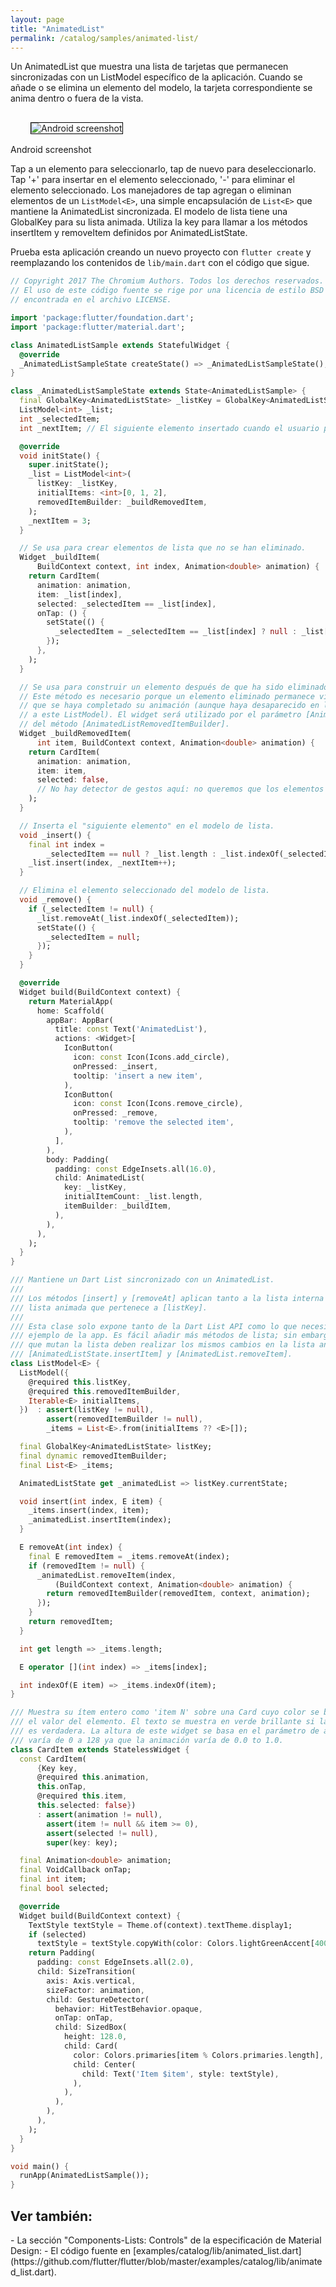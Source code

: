 ```yaml
---
layout: page
title: "AnimatedList"
permalink: /catalog/samples/animated-list/
---
```


Un AnimatedList que muestra una lista de tarjetas que permanecen sincronizadas con un
ListModel específico de la aplicación. Cuando se añade o se elimina un elemento del modelo, la tarjeta correspondiente se anima dentro o fuera de la vista.

<p>
  <div class="container-fluid">
    <div class="row">
      <div class="col-md-4">
        <div class="panel panel-default">
          <div class="panel-body" style="padding: 16px 32px;">
            <img style="border:1px solid #000000" src="https://storage.googleapis.com/flutter-catalog/cb4a54db8fb3726bf4293b9cc5cb12ce16883803/animated_list_small.png" alt="Android screenshot" class="img-responsive">
          </div>
          <div class="panel-footer">
            Android screenshot
          </div>
        </div>
      </div>
    </div>
  </div>
</p>

Tap a un elemento para seleccionarlo, tap de nuevo para deseleccionarlo. Tap '+' para insertar en el elemento seleccionado, '-' para eliminar el elemento seleccionado. Los manejadores de tap agregan o eliminan elementos de un `ListModel<E>`, una simple encapsulación de `List<E>` que mantiene la AnimatedList sincronizada. El modelo de lista tiene una GlobalKey para su lista animada. Utiliza la key para llamar a los métodos insertItem y removeItem definidos por AnimatedListState.

Prueba esta aplicación creando un nuevo proyecto con `flutter create` y reemplazando los contenidos de `lib/main.dart` con el código que sigue.

```dart
// Copyright 2017 The Chromium Authors. Todos los derechos reservados.
// El uso de este código fuente se rige por una licencia de estilo BSD que puede ser
// encontrada en el archivo LICENSE.

import 'package:flutter/foundation.dart';
import 'package:flutter/material.dart';

class AnimatedListSample extends StatefulWidget {
  @override
  _AnimatedListSampleState createState() => _AnimatedListSampleState();
}

class _AnimatedListSampleState extends State<AnimatedListSample> {
  final GlobalKey<AnimatedListState> _listKey = GlobalKey<AnimatedListState>();
  ListModel<int> _list;
  int _selectedItem;
  int _nextItem; // El siguiente elemento insertado cuando el usuario pulsa el botón '+'.

  @override
  void initState() {
    super.initState();
    _list = ListModel<int>(
      listKey: _listKey,
      initialItems: <int>[0, 1, 2],
      removedItemBuilder: _buildRemovedItem,
    );
    _nextItem = 3;
  }

  // Se usa para crear elementos de lista que no se han eliminado.
  Widget _buildItem(
      BuildContext context, int index, Animation<double> animation) {
    return CardItem(
      animation: animation,
      item: _list[index],
      selected: _selectedItem == _list[index],
      onTap: () {
        setState(() {
          _selectedItem = _selectedItem == _list[index] ? null : _list[index];
        });
      },
    );
  }

  // Se usa para construir un elemento después de que ha sido eliminado de la lista.
  // Este método es necesario porque un elemento eliminado permanece visible hasta
  // que se haya completado su animación (aunque haya desaparecido en lo que concierne
  // a este ListModel). El widget será utilizado por el parámetro [AnimatedListState.removeItem]
  // del método [AnimatedListRemovedItemBuilder].
  Widget _buildRemovedItem(
      int item, BuildContext context, Animation<double> animation) {
    return CardItem(
      animation: animation,
      item: item,
      selected: false,
      // No hay detector de gestos aquí: no queremos que los elementos eliminados sean interactivos.
    );
  }

  // Inserta el "siguiente elemento" en el modelo de lista.
  void _insert() {
    final int index =
        _selectedItem == null ? _list.length : _list.indexOf(_selectedItem);
    _list.insert(index, _nextItem++);
  }

  // Elimina el elemento seleccionado del modelo de lista.
  void _remove() {
    if (_selectedItem != null) {
      _list.removeAt(_list.indexOf(_selectedItem));
      setState(() {
        _selectedItem = null;
      });
    }
  }

  @override
  Widget build(BuildContext context) {
    return MaterialApp(
      home: Scaffold(
        appBar: AppBar(
          title: const Text('AnimatedList'),
          actions: <Widget>[
            IconButton(
              icon: const Icon(Icons.add_circle),
              onPressed: _insert,
              tooltip: 'insert a new item',
            ),
            IconButton(
              icon: const Icon(Icons.remove_circle),
              onPressed: _remove,
              tooltip: 'remove the selected item',
            ),
          ],
        ),
        body: Padding(
          padding: const EdgeInsets.all(16.0),
          child: AnimatedList(
            key: _listKey,
            initialItemCount: _list.length,
            itemBuilder: _buildItem,
          ),
        ),
      ),
    );
  }
}

/// Mantiene un Dart List sincronizado con un AnimatedList.
///
/// Los métodos [insert] y [removeAt] aplican tanto a la lista interna como a
/// lista animada que pertenece a [listKey].
///
/// Esta clase solo expone tanto de la Dart List API como lo que necesita el
/// ejemplo de la app. Es fácil añadir más métodos de lista; sin embargo, los métodos
/// que mutan la lista deben realizar los mismos cambios en la lista animada en términos de
/// [AnimatedListState.insertItem] y [AnimatedList.removeItem].
class ListModel<E> {
  ListModel({
    @required this.listKey,
    @required this.removedItemBuilder,
    Iterable<E> initialItems,
  })  : assert(listKey != null),
        assert(removedItemBuilder != null),
        _items = List<E>.from(initialItems ?? <E>[]);

  final GlobalKey<AnimatedListState> listKey;
  final dynamic removedItemBuilder;
  final List<E> _items;

  AnimatedListState get _animatedList => listKey.currentState;

  void insert(int index, E item) {
    _items.insert(index, item);
    _animatedList.insertItem(index);
  }

  E removeAt(int index) {
    final E removedItem = _items.removeAt(index);
    if (removedItem != null) {
      _animatedList.removeItem(index,
          (BuildContext context, Animation<double> animation) {
        return removedItemBuilder(removedItem, context, animation);
      });
    }
    return removedItem;
  }

  int get length => _items.length;

  E operator [](int index) => _items[index];

  int indexOf(E item) => _items.indexOf(item);
}

/// Muestra su ítem entero como 'item N' sobre una Card cuyo color se basa en
/// el valor del elemento. El texto se muestra en verde brillante si la selección
/// es verdadera. La altura de este widget se basa en el parámetro de animación,
/// varía de 0 a 128 ya que la animación varía de 0.0 to 1.0.
class CardItem extends StatelessWidget {
  const CardItem(
      {Key key,
      @required this.animation,
      this.onTap,
      @required this.item,
      this.selected: false})
      : assert(animation != null),
        assert(item != null && item >= 0),
        assert(selected != null),
        super(key: key);

  final Animation<double> animation;
  final VoidCallback onTap;
  final int item;
  final bool selected;

  @override
  Widget build(BuildContext context) {
    TextStyle textStyle = Theme.of(context).textTheme.display1;
    if (selected)
      textStyle = textStyle.copyWith(color: Colors.lightGreenAccent[400]);
    return Padding(
      padding: const EdgeInsets.all(2.0),
      child: SizeTransition(
        axis: Axis.vertical,
        sizeFactor: animation,
        child: GestureDetector(
          behavior: HitTestBehavior.opaque,
          onTap: onTap,
          child: SizedBox(
            height: 128.0,
            child: Card(
              color: Colors.primaries[item % Colors.primaries.length],
              child: Center(
                child: Text('Item $item', style: textStyle),
              ),
            ),
          ),
        ),
      ),
    );
  }
}

void main() {
  runApp(AnimatedListSample());
}
```

<h2>Ver también:</h2>
- La sección "Components-Lists: Controls" de la especificación de Material Design:
    <https://material.io/guidelines/components/lists-controls.html#>
- El código fuente en [examples/catalog/lib/animated_list.dart](https://github.com/flutter/flutter/blob/master/examples/catalog/lib/animated_list.dart).
